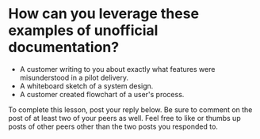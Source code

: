 # How can you leverage these examples of unofficial documentation?

- A customer writing to you about exactly what features were misunderstood in a
  pilot delivery.
- A whiteboard sketch of a system design.
- A customer created flowchart of a user's process.

To complete this lesson, post your reply below. Be sure to comment on the post
of at least two of your peers as well. Feel free to like or thumbs up posts of
other peers other than the two posts you responded to.
